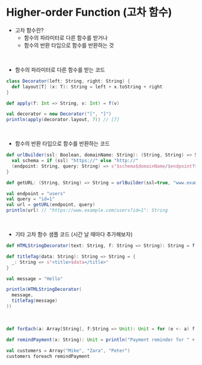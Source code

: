 # Higher-order Function (고차 함수)
* 고차 함수란?
  * 함수의 파라미터로 다른 함수를 받거나
  * 함수의 반환 타입으로 함수를 반환하는 것
</br>

* 함수의 파라미터로 다른 함수를 받는 코드
```scala
class Decorator(left: String, right: String) {
  def layout[T] (x: T): String = left + x.toString + right
}

def apply(f: Int => String, v: Int) = f(v)

val decorator = new Decorator("[", "]")
println(apply(decorator.layout, 7)) // [7]
```
</br>

* 함수의 반환 타입으로 함수를 반환하는 코드
```scala
def urlBuilder(ssl: Boolean, domainName: String): (String, String) => String = {
  val schema = if (ssl) "https://" else "http://"
  (endpoint: String, query: String) => s"$schema$domainName/$endpoint?$query"
}

def getURL: (String, String) => String = urlBuilder(ssl=true, "www.example.com")

val endpoint = "users"
val query = "id=1"
val url = getURL(endpoint, query)
println(url) // "https://www.example.com/users?id=1": String
```
</br>

* 기타 고차 함수 샘플 코드 (시간 날 때마다 추가해보자)
```scala
def HTMLStringDecorator(text: String, f: String => String): String = f(text)

def titleTag(data: String): String => String = {
  _: String => s"<title>$data</title>"
}

val message = "Hello"

println(HTMLStringDecorator(
  message,
  titleTag(message)
))
```
</br>

```scala
def forEach(a: Array[String], f:String => Unit): Unit = for (e <- a) f(e)

def remindPayment(x: String): Unit = println("Payment reminder for " + x)

val customers = Array("Mike", "Zara", "Peter")
customers foreach remindPayment
```
